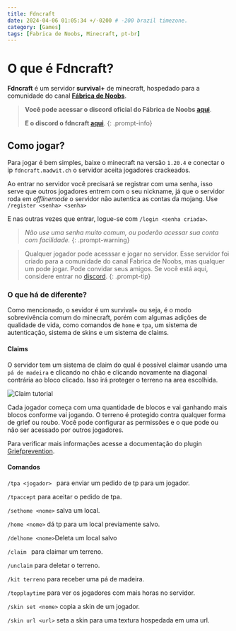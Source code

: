 ```yaml
---
title: Fdncraft
date: 2024-04-06 01:05:34 +/-0200 # -200 brazil timezone.
category: [Games]
tags: [Fabrica de Noobs, Minecraft, pt-br]
---
```


# O que é Fdncraft?


**Fdncraft** é um servidor **survival+** de minecraft, hospedado para a comunidade do canal **[Fábrica de Noobs](https://www.youtube.com/@fabricadenoobs)**.

>**Você pode acessar o discord oficial do Fábrica de Noobs [aqui](https://discord.gg/fdn)**.
>
>**E o discord o fdncraft [aqui](https://discord.gg/Z9QRfR4qCP)**.
{: .prompt-info}


## Como jogar?


Para jogar é bem simples, baixe o minecraft na versão ```1.20.4``` e conectar o ip ```fdncraft.madwit.ch``` o servidor aceita jogadores crackeados.

Ao entrar no servidor você precisará se registrar com uma senha, isso serve que outros jogadores entrem com o seu nickname, já que o servidor roda em _offlinemode_ o servidor não autentica as contas da mojang. Use ```/register <senha> <senha>``` 

E nas outras vezes que entrar, logue-se com ```/login <senha criada>```.


> _Não use uma senha muito comum, ou poderão acessar sua conta com facilidade._
{: .prompt-warning}


>Qualquer jogador pode acesssar e jogar no servidor. Esse servidor foi criado para a comunidade do canal Fabrica de Noobs, mas qualquer um pode jogar. Pode convidar seus amigos. Se você está aqui, considere entrar no [discord](https://discord.gg/fdn).
{: .prompt-tip}


### O que há de diferente?

Como mencionado, o sevidor é um survival+ ou seja, é o modo sobrevivência comum do minecraft, porém com algumas adições de qualidade de vida, como comandos de ```home``` e ```tpa```, um sistema de autenticação, sistema de skins e um sistema de claims.
#### Claims
O servidor tem  um sistema de claim do qual é possível claimar usando uma ```pá de madeira``` e clicando no chão e clicando novamente na diagonal contrária ao bloco clicado. Isso irá proteger o terreno na area escolhida.

![Claim tutorial](https://media.giphy.com/media/v1.Y2lkPTc5MGI3NjExOGFwajR1YnQ0c2E3ajJpbzNoOXN6M3A1dXF4a2F2ZDhqNXphemszeCZlcD12MV9pbnRlcm5hbF9naWZfYnlfaWQmY3Q9Zw/AVUFWOPVwhO4rLhrEk/giphy-downsized-large.gif)

Cada jogador começa com uma quantidade de blocos e vai ganhando mais blocos conforme vai jogando. O terreno é protegido contra qualquer forma de grief ou roubo. Você pode  configurar as permissões e o que pode ou não ser acessado por outros jogadores.

Para verificar mais informações acesse a documentação do plugin [Griefprevention](https://docs.griefprevention.com/commands/).


#### Comandos

```/tpa <jogador> ``` para enviar um pedido de tp para um jogador.

```/tpaccept``` para aceitar o pedido de tpa.

```/sethome <nome>``` salva um local.

```/home <nome>``` dá tp para um local previamente salvo.

```/delhome <nome>```Deleta um local salvo

```/claim ``` para claimar um terreno.

```/unclaim``` para deletar o terreno.

```/kit terreno``` para receber uma pá de madeira.

```/topplaytime``` para ver os jogadores com mais horas no servidor.

```/skin set <nome>``` copia a skin de um jogador.

```/skin url <url>``` seta a skin para uma textura hospedada em uma url.